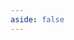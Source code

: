 ```yaml
---
aside: false
---
```


<script setup>
import { useData, useRouter } from 'vitepress';
import DownloadPage from '../../.vitepress/theme/components/download/DownloadPage.vue';

const { lang } = useData();
const router = useRouter();

// Farklı bir dil yolundaysa yönlendirme yap
if (lang.value !== 'tr' && window.location.pathname === '/download' && !window.location.pathname.includes(`/${lang.value}/download`)) {
  router.go(`/${lang.value}/download`);
}
</script>

<ClientOnly>
    <DownloadPage/>
</ClientOnly>
